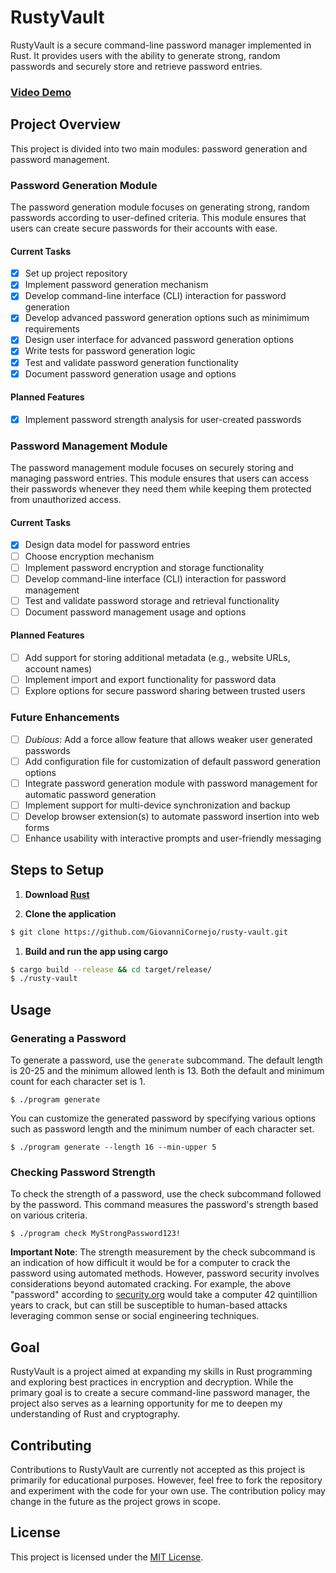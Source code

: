 # RustyVault

RustyVault is a secure command-line password manager implemented in Rust. It provides users with the ability to generate strong, random passwords and securely store and retrieve password entries.

### [Video Demo](https://youtu.be/qUlh5kjYNn8)

## Project Overview

This project is divided into two main modules: password generation and password management.

### Password Generation Module

The password generation module focuses on generating strong, random passwords according to user-defined criteria. This module ensures that users can create secure passwords for their accounts with ease.

#### Current Tasks

- [x] Set up project repository
- [x] Implement password generation mechanism
- [x] Develop command-line interface (CLI) interaction for password generation
- [x] Develop advanced password generation options such as minimimum requirements
- [x] Design user interface for advanced password generation options
- [x] Write tests for password generation logic
- [x] Test and validate password generation functionality
- [x] Document password generation usage and options

#### Planned Features

- [x] Implement password strength analysis for user-created passwords

### Password Management Module

The password management module focuses on securely storing and managing password entries. This module ensures that users can access their passwords whenever they need them while keeping them protected from unauthorized access.

#### Current Tasks

- [x] Design data model for password entries
- [ ] Choose encryption mechanism
- [ ] Implement password encryption and storage functionality
- [ ] Develop command-line interface (CLI) interaction for password management
- [ ] Test and validate password storage and retrieval functionality
- [ ] Document password management usage and options

#### Planned Features

- [ ] Add support for storing additional metadata (e.g., website URLs, account names)
- [ ] Implement import and export functionality for password data
- [ ] Explore options for secure password sharing between trusted users

### Future Enhancements

- [ ] _Dubious_: Add a force allow feature that allows weaker user generated passwords
- [ ] Add configuration file for customization of default password generation options
- [ ] Integrate password generation module with password management for automatic password generation
- [ ] Implement support for multi-device synchronization and backup
- [ ] Develop browser extension(s) to automate password insertion into web forms
- [ ] Enhance usability with interactive prompts and user-friendly messaging

## Steps to Setup

1. **Download [Rust](https://www.rust-lang.org/tools/install)**

1. **Clone the application**

```bash
$ git clone https://github.com/GiovanniCornejo/rusty-vault.git
```

1. **Build and run the app using cargo**

```bash
$ cargo build --release && cd target/release/
$ ./rusty-vault
```

## Usage

### Generating a Password

To generate a password, use the `generate` subcommand. The default length is 20-25 and the minimum allowed lenth is 13. Both the default and minimum count for each character set is 1.

```shell
$ ./program generate
```

You can customize the generated password by specifying various options such as password length and the minimum number of each character set.

```shell
$ ./program generate --length 16 --min-upper 5
```

### Checking Password Strength

To check the strength of a password, use the check subcommand followed by the password. This command measures the password's strength based on various criteria.

```shell
$ ./program check MyStrongPassword123!
```

**Important Note**: The strength measurement by the check subcommand is an indication of how difficult it would be for a computer to crack the password using automated methods. However, password security involves considerations beyond automated cracking. For example, the above "password" according to [security.org](https://www.security.org/how-secure-is-my-password/) would take a computer 42 quintillion years to crack, but can still be susceptible to human-based attacks leveraging common sense or social engineering techniques.

## Goal

RustyVault is a project aimed at expanding my skills in Rust programming and exploring best practices in encryption and decryption. While the primary goal is to create a secure command-line password manager, the project also serves as a learning opportunity for me to deepen my understanding of Rust and cryptography.

## Contributing

Contributions to RustyVault are currently not accepted as this project is primarily for educational purposes. However, feel free to fork the repository and experiment with the code for your own use. The contribution policy may change in the future as the project grows in scope.

## License

This project is licensed under the [MIT License](LICENSE).
